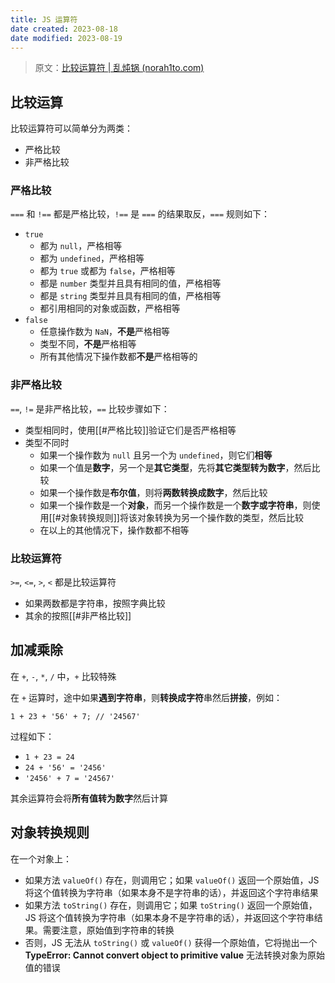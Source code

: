 ```yaml
---
title: JS 运算符
date created: 2023-08-18
date modified: 2023-08-19
---
```


> 原文：[比较运算符 | 乱炖锅 (norah1to.com)](https://www.norah1to.com/2022/06/13/basic/javascript/comparison-operator/)

## 比较运算

比较运算符可以简单分为两类：

- 严格比较
- 非严格比较

### 严格比较

`===` 和 `!==` 都是严格比较，`!==` 是 `===` 的结果取反，`===` 规则如下：

- `true`
	- 都为 `null`，严格相等
	- 都为 `undefined`，严格相等
	- 都为 `true` 或都为 `false`，严格相等
	- 都是 `number` 类型并且具有相同的值，严格相等
	- 都是 `string` 类型并且具有相同的值，严格相等
	- 都引用相同的对象或函数，严格相等
- `false`
	- 任意操作数为 `NaN`，**不是**严格相等
	- 类型不同，**不是**严格相等
	- 所有其他情况下操作数都**不是**严格相等的

### 非严格比较

`==`, `!=` 是非严格比较，`==` 比较步骤如下：

- 类型相同时，使用[[#严格比较]]验证它们是否严格相等
- 类型不同时
	- 如果一个操作数为 `null` 且另一个为 `undefined`，则它们**相等**
	- 如果一个值是**数字**，另一个是**其它类型**，先将**其它类型转为数字**，然后比较
	- 如果一个操作数是**布尔值**，则将**两数转换成数字**，然后比较
	- 如果一个操作数是一个**对象**，而另一个操作数是一个**数字或字符串**，则使用[[#对象转换规则]]将该对象转换为另一个操作数的类型，然后比较
	- 在以上的其他情况下，操作数都不相等

### 比较运算符

`>=`, `<=`, `>`, `<` 都是比较运算符

- 如果两数都是字符串，按照字典比较
- 其余的按照[[#非严格比较]]

## 加减乘除

在 `+`, `-`, `*`, `/` 中，`+` 比较特殊

在 `+` 运算时，途中如果**遇到字符串**，则**转换成字符**串然后**拼接**，例如：

```javasript
1 + 23 + '56' + 7; // '24567'
```

过程如下：
- `1 + 23 = 24`
- `24 + '56' = '2456'`
- `'2456' + 7 = '24567'`

其余运算符会将**所有值转为数字**然后计算

## 对象转换规则

在一个对象上：

- 如果方法 `valueOf()` 存在，则调用它；如果 `valueOf()` 返回一个原始值，JS 将这个值转换为字符串（如果本身不是字符串的话），并返回这个字符串结果
- 如果方法 `toString()` 存在，则调用它；如果 `toString()` 返回一个原始值，JS 将这个值转换为字符串（如果本身不是字符串的话），并返回这个字符串结果。需要注意，原始值到字符串的转换
-  否则，JS 无法从 `toString()` 或 `valueOf()` 获得一个原始值，它将抛出一个 **TypeError: Cannot convert object to primitive value** 无法转换对象为原始值的错误
